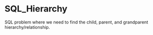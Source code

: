 # SQL_Hierarchy

SQL problem where we need to find the child, parent, and grandparent hierarchy/relationship.
